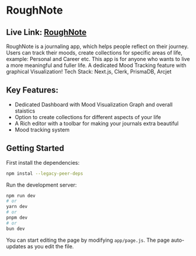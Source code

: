 # RoughNote
## Live Link: [RoughNote](https://roughnote.vercel.app/)


RoughNote is a journaling app, which helps people reflect on their journey. Users can track their
moods, create collections for specific areas of life, example: Personal and Career etc. This app is
for anyone who wants to live a more meaningful and fuller life.
A dedicated Mood Tracking feature with graphical Visualization!
Tech Stack: Next.js, Clerk, PrismaDB, Arcjet

## Key Features:
- Dedicated Dashboard with Mood Visualization Graph and overall staistics
- Option to create collections for different aspects of your life
- A Rich editor with a toolbar for making your journals extra beautiful
- Mood tracking system

## Getting Started
First install the dependencies:
```bash
npm instal --legacy-peer-deps
```

Run the development server:

```bash
npm run dev
# or
yarn dev
# or
pnpm dev
# or
bun dev
```



You can start editing the page by modifying `app/page.js`. The page auto-updates as you edit the file.
